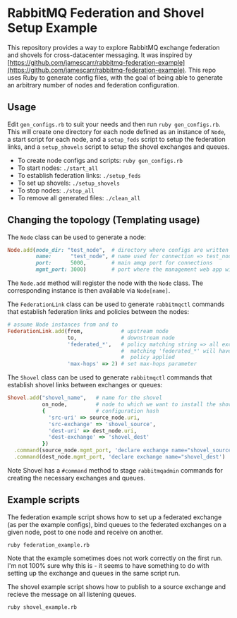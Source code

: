 # RabbitMQ Federation and Shovel Setup Example

This repository provides a way to explore RabbitMQ exchange federation and shovels for cross-datacenter messaging.
It was inspired by [https://github.com/jamescarr/rabbitmq-federation-example](https://github.com/jamescarr/rabbitmq-federation-example).
This repo uses Ruby to generate config files, with the goal of being able to generate an arbitrary number of nodes and
federation configuration.

## Usage

Edit `gen_configs.rb` to suit your needs and then run `ruby gen_configs.rb`.  This will create
one directory for each node defined as an instance of `Node`, a start script for each node,
and a `setup_feds` script to setup the federation links, and a `setup_shovels` script to setup
the shovel exchanges and queues.

* To create node configs and scripts: `ruby gen_configs.rb`
* To start nodes: `./start_all`
* To establish federation links: `./setup_feds`
* To set up shovels: `./setup_shovels`
* To stop nodes: `./stop_all`
* To remove all generated files: `./clean_all`

## Changing the topology (Templating usage)

The `Node` class can be used to generate a node:

``` ruby
Node.add(node_dir: "test_node",  # directory where configs are written
         name:      "test_node", # name used for connection => test_node@localhost
         port:      5000,        # main amqp port for connections
         mgmt_port: 3000)        # port where the management web app will run => http://localhost:3000/
```

The `Node.add` method will register the node with the `Node` class.  The
corresponding instance is then available via `Node[name]`.

The `FederationLink` class can be used to generate `rabbitmqctl` commands that establish
federation links and policies between the nodes:

``` ruby
# assume Node instances from and to
FederationLink.add(from,            # upstream node
                   to,              # downstream node
                   'federated_*',   # policy matching string => all exchanges with names
                                    #  matching 'federated_*' will have the federation
                                    #  policy applied
                   'max-hops' => 2) # set max-hops parameter
```

The `Shovel` class can be used to generate `rabbitmqctl` commands that establish shovel links
between exchanges or queues:

``` ruby
Shovel.add("shovel_name",   # name for the shovel
           on_node,         # node to which we want to install the shovel
           {                # configuration hash
             'src-uri' => source_node.uri,
             'src-exchange' => 'shovel_source',
             'dest-uri' => dest_node.uri,
             'dest-exchange' => 'shovel_dest'
           })
  .command(source_node.mgmt_port, 'declare exchange name="shovel_source"')
  .command(dest_node.mgmt_port, 'declare exchange name="shovel_dest')
```

Note Shovel has a `#command` method to stage `rabbitmqadmin` commands for
creating the necessary exchanges and queues.

## Example scripts

The federation example script shows how to set up a federated exchange (as per the example configs),
bind queues to the federated exchanges on a given node, post to one node and receive on another.

```
ruby federation_example.rb
```

Note that the example sometimes does not work correctly on the first run.  I'm not 100% sure why
this is - it seems to have something to do with setting up the exchange and queues in the same
script run.

The shovel example script shows how to publish to a source exchange and recieve the message on
all listening queues.

```
ruby shovel_example.rb
```

